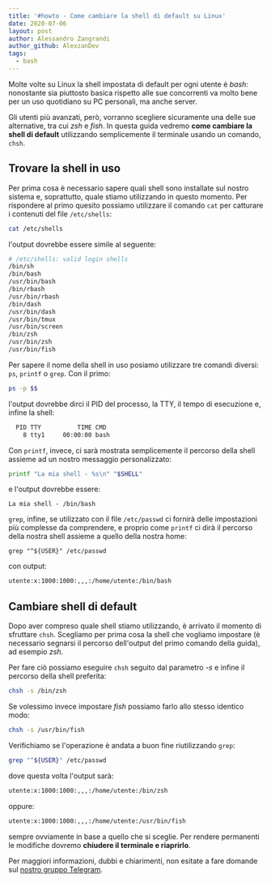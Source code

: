 ```yaml
---
title: '#howto - Come cambiare la shell di default su Linux'
date: 2020-07-06
layout: post
author: Alessandro Zangrandi
author_github: AlexzanDev
tags:
  - bash
---
```

Molte volte su Linux la shell impostata di default per ogni utente è *bash*: nonostante sia piuttosto basica rispetto alle sue concorrenti va molto bene per un uso quotidiano su PC personali, ma anche server.

Gli utenti più avanzati, però, vorranno scegliere sicuramente una delle sue alternative, tra cui *zsh* e *fish*. In questa guida vedremo **come cambiare la shell di default** utilizzando semplicemente il terminale usando un comando, `chsh`.

## Trovare la shell in uso

Per prima cosa è necessario sapere quali shell sono installate sul nostro sistema e, soprattutto, quale stiamo utilizzando in questo momento. Per rispondere al primo quesito possiamo utilizzare il comando `cat` per catturare i contenuti del file `/etc/shells`:

```bash
cat /etc/shells
```

l'output dovrebbe essere simile al seguente:

```bash
# /etc/shells: valid login shells
/bin/sh
/bin/bash
/usr/bin/bash
/bin/rbash
/usr/bin/rbash
/bin/dash
/usr/bin/dash
/usr/bin/tmux
/usr/bin/screen
/bin/zsh
/usr/bin/zsh
/usr/bin/fish
```

Per sapere il nome della shell in uso posiamo utilizzare tre comandi diversi: `ps`, `printf` o `grep`. Con il primo:

```bash
ps -p $$
```

l'output dovrebbe dirci il PID del processo, la TTY, il tempo di esecuzione e, infine la shell:

```bash
  PID TTY          TIME CMD
    8 tty1     00:00:00 bash
```

Con `printf`, invece, ci sarà mostrata semplicemente il percorso della shell assieme ad un nostro messaggio personalizzato:

```bash
printf "La mia shell - %s\n" "$SHELL"

```

e l'output dovrebbe essere:

```
La mia shell - /bin/bash
```

`grep`, infine, se utilizzato con il file `/etc/passwd` ci fornirà delle impostazioni più complesse da comprendere, e proprio come `printf` ci dirà il percorso della nostra shell assieme a quello della nostra home:

```
grep "^${USER}" /etc/passwd
```

con output:

```bash
utente:x:1000:1000:,,,:/home/utente:/bin/bash
```

## Cambiare shell di default

Dopo aver compreso quale shell stiamo utilizzando, è arrivato il momento di sfruttare `chsh`. Scegliamo per prima cosa la shell che vogliamo impostare (è necessario segnarsi il percorso dell'output del primo comando della guida), ad esempio *zsh*.

Per fare ciò possiamo eseguire `chsh` seguito dal parametro *-s* e infine il percorso della shell preferita:

```bash
chsh -s /bin/zsh
```

Se volessimo invece impostare *fish* possiamo farlo allo stesso identico modo:

```bash
chsh -s /usr/bin/fish
```

Verifichiamo se l'operazione è andata a buon fine riutilizzando `grep`:

```bash
grep "^${USER}" /etc/passwd
```

dove questa volta l'output sarà:

```bash
utente:x:1000:1000:,,,:/home/utente:/bin/zsh
```

oppure:

```bash
utente:x:1000:1000:,,,:/home/utente:/usr/bin/fish
```

sempre ovviamente in base a quello che si sceglie. Per rendere permanenti le modifiche dovremo **chiudere il terminale e riaprirlo**.



Per maggiori informazioni, dubbi e chiarimenti, non esitate a fare domande sul [nostro gruppo Telegram](https://t.me/linuxpeople).
